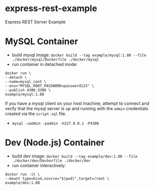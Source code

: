 # express-rest-example

Express REST Server Example

# MySQL Container

- build mysql image: `docker build --tag example/mysql:1.00 --file ./docker/mysql/Dockerfile ./docker/mysql`
- run container in detached mode:

```
docker run \
--detach \
--name=mysql_cont \
--env="MYSQL_ROOT_PASSWORD=password123" \
--publish 4306:3306 \
example/mysql:1.00
```

If you have a mysql client on your host machine, attempt to connect and verify that the mysql server is up and running with the `admin` credentials created via the `script.sql` file.

- `mysql -uadmin -padmin -h127.0.0.1 -P4306`

# Dev (Node.js) Container

- build dev image: `docker build --tag example/dev:1.00 --file ./docker/dev/Dockerfile ./docker/dev`
- run container interactively:

```
docker run -it \
--mount type=bind,source="$(pwd)",target=/root \
example/dev:1.00
```
